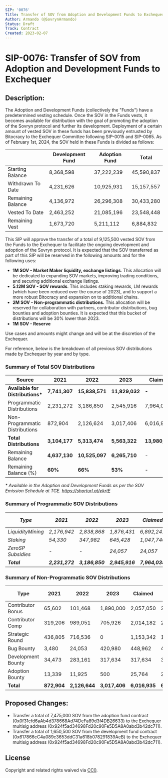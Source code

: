 ```yaml
---
SIP: '0076'
Title: Transfer of SOV from Adoption and Development Funds to Exchequer
Author: Armando (@SovrynArmando)
Status: Draft
Track: Contract
Created: 2023-02-07
---
```


# **SIP-0076: Transfer of SOV from Adoption and Development Funds to Exchequer**

## Description:

The Adoption and Development Funds (collectively the "Funds") have a predetermined vesting schedule. Once the SOV in the Funds vests, it becomes available for distribution with the goal of promoting the adoption of the Sovryn protocol and further its development. Deployment of a certain amount of vested SOV in these funds has been previously entrusted by Bitocracy to the Exchequer Committee following SIP-0015 and SIP-0065. As of February 1st, 2024, the SOV held in these Funds is divided as follows:


 |                   | Development Fund | Adoption Fund | Total      |
 | ----------------- | ---------------- | ------------- | ---------- |
 | Starting Balance  | 8,368,598        | 37,222,239    | 45,590,837 |
 | Withdrawn To Date | 4,231,626        | 10,925,931    | 15,157,557 |
 | Remaining Balance | 4,136,972        | 26,296,308    | 30,433,280 |
 | Vested To Date    | 2,463,252        | 21,085,196    | 23,548,448 |
 | Remaining Vest    | 1,673,720        | 5,211,112     | 6,884,832  |

This SIP will approve the transfer of a total of 9,125,500 vested SOV from the Funds to the Exchequer to facilitate the ongoing development and adoption of the Sovryn protocol. It is expected that the SOV transferred as part of this SIP will be reserved in the following amounts and for the following uses:

- **1M SOV - Market Maker liquidity, exchange listings**. This allocation will be dedicated to expanding SOV markets, improving trading conditions, and securing additional exchange listings.
- **5.12M SOV - SOV rewards**. This includes staking rewards, LM rewards (which have been reduced over the course of 2023), and to support a more robust Bitocracy and expansion on to additional chains.
- **2M SOV - Non-programmatic distributions.** This allocation will be reserved for collaboration with partners, contributor distributions, bug bounties and adoption bounties. It is expected that this bucket of distributions will be 30% lower than 2023.
- **1M SOV - Reserve**

Use cases and amounts might change and will be at the discretion of the Exchequer.

For reference, below is the breakdown of all previous SOV distributions made by Exchequer by year and by type.

### Summary of Total SOV Distributions

| **Source**                        | **2021**      | **2022**       | **2023**       | **Claimed**    | **Supplied**   |
| --------------------------------- | ------------- | -------------- | -------------- | -------------- | -------------- |
| **Available for Distributions\*** | **7,741,307** | **15,838,571** | **11,829,032** | **-**          | **-**          |
| Programmatic Distributions        | 2,231,272     | 3,186,850      | 2,545,916      | 7,964,038      | 9,188,092      |
| Non-Programmatic Distributions    | 872,904       | 2,126,624      | 3,017,406      | 6,016,935      | 6,157,121      |
| **Total Distributions**           | **3,104,177** | **5,313,474**  | **5,563,322**  | **13,980,973** | **15,345,213** |
| Remaining Balance                 | **4,637,130** | **10,525,097** | **6,265,710**  | -              | -              |
| Remaining Balance (%)             | **60%**       | **66%**        | **53%**        | -              | -              |

_\* Available in the Adoption and Development Funds as per the SOV Emission Schedule at TGE. https://shorturl.at/ekrtE_

### Summary of Programmatic SOV Distributions

| ***Type***         | ***2021***      | ***2022***      | ***2023***      | ***Claimed***   | ***Supplied***  | ***% (Total)*** |
| ------------------ | --------------- | --------------- | --------------- | --------------- | --------------- | --------------- |
| _LiquidityMining_  | _2,176,942_     | _2,838,868_     | _1,876,431_     | _6,892,241_     | _7,676,092_     | _84%_           |
| _Staking_          | _54,330_        | _347,982_       | _645,428_       | _1,047,740_     | _1,462,000_     | _16%_           |
| _ZeroSP Subsidies_ | _-_             | _-_             | _24,057_        | _24,057_        | _50,000_        | _0%_            |
| ***Total***        | ***2,231,272*** | ***3,186,850*** | ***2,945,916*** | ***7,964,038*** | ***9,188,092*** | ***100%***      |

### Summary of Non-Programmatic SOV Distributions

 | **Type**           | **2021**    | **2022**      | **2023**      | **Claimed**   | **Supplied**  | **% (Total)** |
 | ------------------ | ----------- | ------------- | ------------- | ------------- | ------------- | ------------- |
 | Contributor Bonus  | 65,602      | 101,468       | 1,890,000     | 2,057,050     | 2,057,070     | 33%           |
 | Contributor Comp   | 319,206     | 989,051       | 705,926       | 2,014,182     | 2,014,182     | 33%           |
 | Strategic Round    | 436,805     | 716,536       | 0             | 1,153,342     | 1,293,528     | 21%           |
 | Bug Bounty         | 3,480       | 24,053        | 420,980       | 448,962       | 448,962       | 7%            |
 | Development Bounty | 34,473      | 283,161       | 317,634       | 317,634       | 317,634       | 5%            |
 | Adoption Bounty    | 13,339      | 11,925        | 500           | 25,764        | 25,764        | 0%            |
 | **Total**          | **872,904** | **2,126,644** | **3,017,406** | **6,016,935** | **6,157,121** | **100%**      |

## **Proposed Changes:**

- Transfer a total of 7,475,000 SOV from the adoption fund contract (0x0f31cfd6aAb4d378668Ad74DeFa89d3f4DB26633) to the Exchequer multisig address (0x924f5ad34698Fd20c90Fe5D5A8A0abd3b42dc711).
- Transfer a total of 1,650,500 SOV from the development fund contract (0x617866cC4a089c3653ddC31a618b078291839AeB) to the Exchequer multisig address (0x924f5ad34698Fd20c90Fe5D5A8A0abd3b42dc711).

## License
Copyright and related rights waived via [CC0](https://creativecommons.org/publicdomain/zero/1.0/).